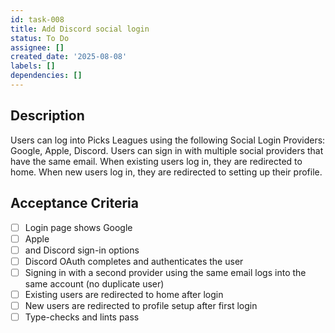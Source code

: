 ```yaml
---
id: task-008
title: Add Discord social login
status: To Do
assignee: []
created_date: '2025-08-08'
labels: []
dependencies: []
---
```


## Description

Users can log into Picks Leagues using the following Social Login Providers: Google, Apple, Discord. Users can sign in with multiple social providers that have the same email. When existing users log in, they are redirected to home. When new users log in, they are redirected to setting up their profile.

## Acceptance Criteria

- [ ] Login page shows Google
- [ ] Apple
- [ ] and Discord sign-in options
- [ ] Discord OAuth completes and authenticates the user
- [ ] Signing in with a second provider using the same email logs into the same account (no duplicate user)
- [ ] Existing users are redirected to home after login
- [ ] New users are redirected to profile setup after first login
- [ ] Type-checks and lints pass
